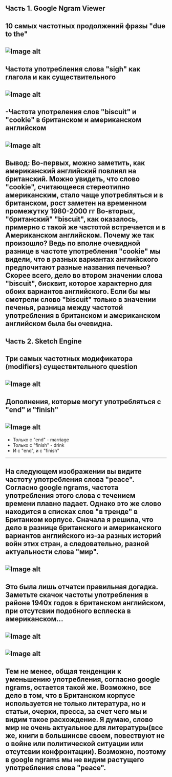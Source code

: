 Часть 1. Google Ngram Viewer
---
10 самых частотных продолжений фразы "due to the"
---
![Image alt](https://github.com/AnastasiaAgapova/hw6/blob/master/1.png)
---
Частота употребления слова "sigh" как глагола и как существительного
---
![Image alt](https://github.com/AnastasiaAgapova/hw6/blob/master/2.png)
---
-Частота употреления слов "biscuit" и "cookie" в британском и американском английском
---
![Image alt](https://github.com/AnastasiaAgapova/hw6/blob/master/3.png)
---
Вывод: Во-первых, можно заметить, как американский английский повлиял на британский. Можно увидеть, что слово "cookie", считающееся стереотипно американским, стало чаще употребляться и в британском, рост заметен на временном промежутку 1980-2000 гг
Во-вторых, "британский" "biscuit", как оказалось, примерно с такой же частотой встречается и в Американском английском. Почему же так произошло? Ведь по вполне очевидной разнице в частоте употребления "cookie" мы видели, что в разных вариантах английского предпочитают разные названия печенью?
Скорее всего, дело во втором значении слова "biscuit", бисквит, которое характерно для обоих вариантов английского. Если бы мы смотрели слово "biscuit" только в значении печенья, разница между частотой употребления в британском и американском английском была бы очевидна.
---
Часть 2. Sketch Engine
---
Три самых частотных модификатора (modifiers) существительного question
---
![Image alt](https://github.com/AnastasiaAgapova/hw6/blob/master/4.png)
---
Дополнения, которые могут употребляться с "end" и "finish"
---
![Image alt](https://github.com/AnastasiaAgapova/hw6/blob/master/5.png)
---
- Только с "end" - marriage
- Только с "finish" - drink
- И с "end", и с "finish"
---
На следующем изображении вы видите частоту употребления слова "peace". Согласно google ngrams, частота употребления этого слова с течением времени плавно падает. Однако это же слово находится в списках слов "в тренде" в Британком корпусе. Сначала я решила, что дело в разнице британского и американского вариантов английского из-за разных историй войн этих стран, а следовательно, разной актуальности слова "мир".
---
![Image alt](https://github.com/AnastasiaAgapova/hw6/blob/master/6.png)
---
Это была лишь отчатси правильная догадка. Заметьте скачок частоты употребления в районе 1940х годов в британском английском, при отсутсвии подобного всплеска в американском...
---
![Image alt](https://github.com/AnastasiaAgapova/hw6/blob/master/7.png)
---
![Image alt](https://github.com/AnastasiaAgapova/hw6/blob/master/8.png)
---
Тем не менее, общая тенденции к уменьшению употребления, согласно google ngrams, остается такой же.
Возможно, все дело в том, что в Британском корпусе используется не только литература, но и статьи, очерки, пресса, за счет чего мы и видим такое расхождение. Я думаю, слово мир не очень актуальное для литературы(все же, книги в большинсве своем, повествуют не о войне или политической ситуации или отсутсвии конфронтации). Возможно, поэтому в google ngrams мы не видим растущего употребления слова "peace".
---
